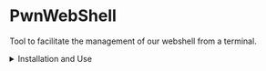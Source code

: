 # PwnWebShell
Tool to facilitate the management of our webshell from a terminal.
<details><summary>Installation and Use</summary>
